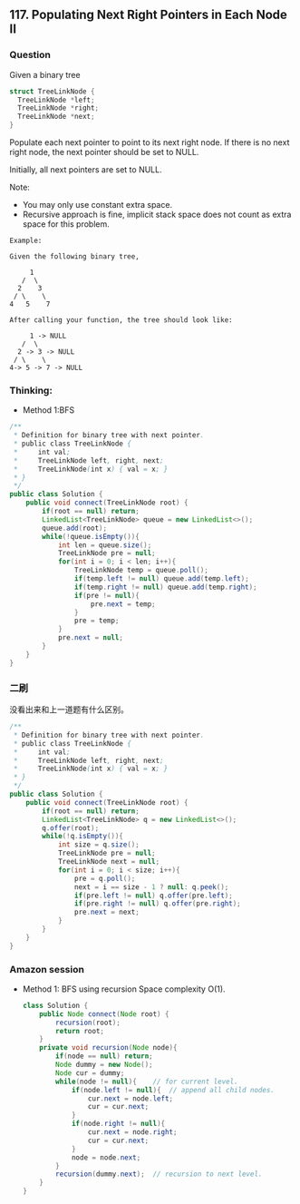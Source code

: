 ## 117. Populating Next Right Pointers in Each Node II

### Question
Given a binary tree

```C
struct TreeLinkNode {
  TreeLinkNode *left;
  TreeLinkNode *right;
  TreeLinkNode *next;
}
```

Populate each next pointer to point to its next right node. If there is no next right node, the next pointer should be set to NULL.

Initially, all next pointers are set to NULL.

Note:
* You may only use constant extra space.
* Recursive approach is fine, implicit stack space does not count as extra space for this problem.

```
Example:

Given the following binary tree,

     1
   /  \
  2    3
 / \    \
4   5    7

After calling your function, the tree should look like:

     1 -> NULL
   /  \
  2 -> 3 -> NULL
 / \    \
4-> 5 -> 7 -> NULL
```


### Thinking:
* Method 1:BFS

```Java
/**
 * Definition for binary tree with next pointer.
 * public class TreeLinkNode {
 *     int val;
 *     TreeLinkNode left, right, next;
 *     TreeLinkNode(int x) { val = x; }
 * }
 */
public class Solution {
    public void connect(TreeLinkNode root) {
        if(root == null) return;
        LinkedList<TreeLinkNode> queue = new LinkedList<>();
        queue.add(root);
        while(!queue.isEmpty()){
            int len = queue.size();
            TreeLinkNode pre = null;
            for(int i = 0; i < len; i++){
                TreeLinkNode temp = queue.poll();
                if(temp.left != null) queue.add(temp.left);
                if(temp.right != null) queue.add(temp.right);
                if(pre != null){
                    pre.next = temp;
                }
                pre = temp;
            }
            pre.next = null;
        }
    }
}
```

### 二刷
没看出来和上一道题有什么区别。
```Java
/**
 * Definition for binary tree with next pointer.
 * public class TreeLinkNode {
 *     int val;
 *     TreeLinkNode left, right, next;
 *     TreeLinkNode(int x) { val = x; }
 * }
 */
public class Solution {
    public void connect(TreeLinkNode root) {
        if(root == null) return;
        LinkedList<TreeLinkNode> q = new LinkedList<>();
        q.offer(root);
        while(!q.isEmpty()){
            int size = q.size();
            TreeLinkNode pre = null;
            TreeLinkNode next = null;
            for(int i = 0; i < size; i++){
                pre = q.poll();
                next = i == size - 1 ? null: q.peek();
                if(pre.left != null) q.offer(pre.left);
                if(pre.right != null) q.offer(pre.right);
                pre.next = next;
            }
        }
    }
}
```

### Amazon session
* Method 1: BFS using recursion Space complexity O(1).
	```Java
	class Solution {
		public Node connect(Node root) {
			recursion(root);
			return root;
		}
		private void recursion(Node node){
			if(node == null) return;
			Node dummy = new Node();
			Node cur = dummy;
			while(node != null){	// for current level.
				if(node.left != null){	// append all child nodes.
					cur.next = node.left;
					cur = cur.next;
				}
				if(node.right != null){
					cur.next = node.right;
					cur = cur.next;
				}
				node = node.next;
			}
			recursion(dummy.next);	// recursion to next level.
		}
	}
	```